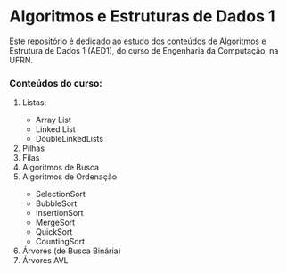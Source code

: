 # Algoritmos e Estruturas de Dados 1

<p>Este repositório é dedicado ao estudo dos conteúdos de Algoritmos e Estrutura de Dados 1 (AED1), do curso de Engenharia da Computação, na UFRN. </p> 

<h3>Conteúdos do curso:</h3>
<ol>
  <li>Listas:</li>
  <ul> 
    <li> Array List
    <li> Linked List
    <li> DoubleLinkedLists
  </ul>
  
  <li>Pilhas</li>

  <li>Filas</li>

  <li>Algoritmos de Busca</li>

  <li>Algoritmos de Ordenação</li>
  <ul> 
    <li> SelectionSort
    <li> BubbleSort
    <li> InsertionSort
    <li> MergeSort
    <li> QuickSort
    <li> CountingSort
  </ul>

  <li>Árvores (de Busca Binária)</li>

  <li>Árvores AVL</li>
</ol>
